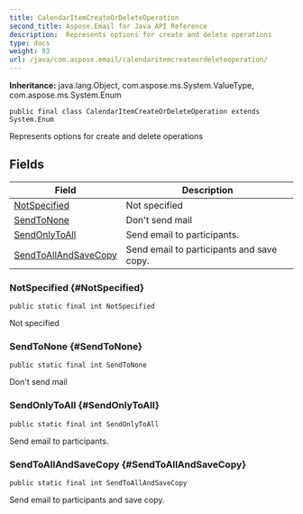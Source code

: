 ```yaml
---
title: CalendarItemCreateOrDeleteOperation
second_title: Aspose.Email for Java API Reference
description:  Represents options for create and delete operations
type: docs
weight: 93
url: /java/com.aspose.email/calendaritemcreateordeleteoperation/
---
```

**Inheritance:**
java.lang.Object, com.aspose.ms.System.ValueType, com.aspose.ms.System.Enum
```
public final class CalendarItemCreateOrDeleteOperation extends System.Enum
```

Represents options for create and delete operations
## Fields

| Field | Description |
| --- | --- |
| [NotSpecified](#NotSpecified) | Not specified |
| [SendToNone](#SendToNone) | Don't send mail |
| [SendOnlyToAll](#SendOnlyToAll) | Send email to participants. |
| [SendToAllAndSaveCopy](#SendToAllAndSaveCopy) | Send email to participants and save copy. |
### NotSpecified {#NotSpecified}
```
public static final int NotSpecified
```


Not specified

### SendToNone {#SendToNone}
```
public static final int SendToNone
```


Don't send mail

### SendOnlyToAll {#SendOnlyToAll}
```
public static final int SendOnlyToAll
```


Send email to participants.

### SendToAllAndSaveCopy {#SendToAllAndSaveCopy}
```
public static final int SendToAllAndSaveCopy
```


Send email to participants and save copy.

